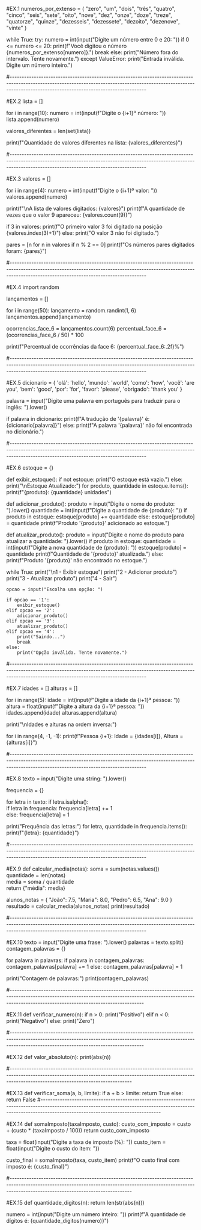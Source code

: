 #EX.1
numeros_por_extenso = (
    "zero", "um", "dois", "três", "quatro", "cinco", "seis", "sete", "oito", "nove",
    "dez", "onze", "doze", "treze", "quatorze", "quinze", "dezesseis", "dezessete", "dezoito", "dezenove", "vinte"
)

while True:
    try:
        numero = int(input("Digite um número entre 0 e 20: "))
        if 0 <= numero <= 20:
            print(f"Você digitou o número {numeros_por_extenso[numero]}.")
            break
        else:
            print("Número fora do intervalo. Tente novamente.")
    except ValueError:
        print("Entrada inválida. Digite um número inteiro.")

#--------------------------------------------------------------------------------------------------------------------------------------------------------------------------------------------------------------------

#EX.2
lista = []

for i in range(10):
    numero = int(input(f"Digite o {i+1}º número: "))
    lista.append(numero)

valores_diferentes = len(set(lista))

print(f"Quantidade de valores diferentes na lista: {valores_diferentes}")


#--------------------------------------------------------------------------------------------------------------------------------------------------------------------------------------------------------------------

#EX.3
valores = []

for i in range(4):
    numero = int(input(f"Digite o {i+1}º valor: "))
    valores.append(numero)

print(f"\nA lista de valores digitados: {valores}")
print(f"A quantidade de vezes que o valor 9 apareceu: {valores.count(9)}")

if 3 in valores:
    print(f"O primeiro valor 3 foi digitado na posição {valores.index(3)+1}")
else:
    print("O valor 3 não foi digitado.")

pares = [n for n in valores if n % 2 == 0]
print(f"Os números pares digitados foram: {pares}")

#--------------------------------------------------------------------------------------------------------------------------------------------------------------------------------------------------------------------

#EX.4
import random

lançamentos = []

for i in range(50):
    lançamento = random.randint(1, 6)
    lançamentos.append(lançamento)

ocorrencias_face_6 = lançamentos.count(6)
percentual_face_6 = (ocorrencias_face_6 / 50) * 100

print(f"Percentual de ocorrências da face 6: {percentual_face_6:.2f}%")


#--------------------------------------------------------------------------------------------------------------------------------------------------------------------------------------------------------------------

#EX.5
dicionario = {
    'olá': 'hello',
    'mundo': 'world',
    'como': 'how',
    'você': 'are you',
    'bem': 'good',
    'por': 'for',
    'favor': 'please',
    'obrigado': 'thank you'
}

palavra = input("Digite uma palavra em português para traduzir para o inglês: ").lower()

if palavra in dicionario:
    print(f"A tradução de '{palavra}' é: {dicionario[palavra]}")
else:
    print(f"A palavra '{palavra}' não foi encontrada no dicionário.")


#--------------------------------------------------------------------------------------------------------------------------------------------------------------------------------------------------------------------

#EX.6
estoque = {}

def exibir_estoque():
    if not estoque:
        print("O estoque está vazio.")
    else:
        print("\nEstoque Atualizado:")
        for produto, quantidade in estoque.items():
            print(f"{produto}: {quantidade} unidades")

def adicionar_produto():
    produto = input("Digite o nome do produto: ").lower()
    quantidade = int(input(f"Digite a quantidade de {produto}: "))
    if produto in estoque:
        estoque[produto] += quantidade
    else:
        estoque[produto] = quantidade
    print(f"Produto '{produto}' adicionado ao estoque.")

def atualizar_produto():
    produto = input("Digite o nome do produto para atualizar a quantidade: ").lower()
    if produto in estoque:
        quantidade = int(input(f"Digite a nova quantidade de {produto}: "))
        estoque[produto] = quantidade
        print(f"Quantidade de '{produto}' atualizada.")
    else:
        print(f"Produto '{produto}' não encontrado no estoque.")

while True:
    print("\n1 - Exibir estoque")
    print("2 - Adicionar produto")
    print("3 - Atualizar produto")
    print("4 - Sair")
    
    opcao = input("Escolha uma opção: ")
    
    if opcao == '1':
        exibir_estoque()
    elif opcao == '2':
        adicionar_produto()
    elif opcao == '3':
        atualizar_produto()
    elif opcao == '4':
        print("Saindo...")
        break
    else:
        print("Opção inválida. Tente novamente.")

#--------------------------------------------------------------------------------------------------------------------------------------------------------------------------------------------------------------------

#EX.7
idades = []
alturas = []

for i in range(5):
    idade = int(input(f"Digite a idade da {i+1}ª pessoa: "))
    altura = float(input(f"Digite a altura da {i+1}ª pessoa: "))
    idades.append(idade)
    alturas.append(altura)

print("\nIdades e alturas na ordem inversa:")

for i in range(4, -1, -1):
    print(f"Pessoa {i+1}: Idade = {idades[i]}, Altura = {alturas[i]}")

#--------------------------------------------------------------------------------------------------------------------------------------------------------------------------------------------------------------------

#EX.8
texto = input("Digite uma string: ").lower()

frequencia = {}

for letra in texto:
    if letra.isalpha():  
        if letra in frequencia:
            frequencia[letra] += 1  
        else:
            frequencia[letra] = 1  

print("Frequência das letras:")
for letra, quantidade in frequencia.items():
    print(f"{letra}: {quantidade}")

#--------------------------------------------------------------------------------------------------------------------------------------------------------------------------------------------------------------------

#EX.9
def calcular_media(notas):
    soma = sum(notas.values())  
    quantidade = len(notas)  
    media = soma / quantidade  
    return {"média": media}  

alunos_notas = {
    "João": 7.5,
    "Maria": 8.0,
    "Pedro": 6.5,
    "Ana": 9.0
}
resultado = calcular_media(alunos_notas)
print(resultado)

#--------------------------------------------------------------------------------------------------------------------------------------------------------------------------------------------------------------------

#EX.10
texto = input("Digite uma frase: ").lower()
palavras = texto.split()
contagem_palavras = {}

for palavra in palavras:
    if palavra in contagem_palavras:
        contagem_palavras[palavra] += 1
    else:
        contagem_palavras[palavra] = 1

print("Contagem de palavras:")
print(contagem_palavras)

#-------------------------------------------------------------------------------------------------------------------------------------------------------------------------------------------------------------------

#EX.11
def verificar_numero(n):
    if n > 0:
        print("Positivo")
    elif n < 0:
        print("Negativo")
    else:
        print("Zero")

#-------------------------------------------------------------------------------------------------------------------------------------------------------------------------------------------------------------------

#EX.12
def valor_absoluto(n):
    print(abs(n))

#--------------------------------------------------------------------------------------------------------------------------------------------------------------------------------------------------------------

#EX.13
def verificar_soma(a, b, limite):
    if a + b > limite:
        return True
    else:
        return False
#--------------------------------------------------------------------------------------------------------------------------------------------------------------------------------------------------------------

#EX.14
def somaImposto(taxaImposto, custo):
    custo_com_imposto = custo + (custo * (taxaImposto / 100))
    return custo_com_imposto
  
taxa = float(input("Digite a taxa de imposto (%): "))
custo_item = float(input("Digite o custo do item: "))

custo_final = somaImposto(taxa, custo_item)
print(f"O custo final com imposto é: {custo_final}")

#--------------------------------------------------------------------------------------------------------------------------------------------------------------------------------------------------------------

#EX.15
def quantidade_digitos(n):
    return len(str(abs(n)))
  
numero = int(input("Digite um número inteiro: "))
print(f"A quantidade de dígitos é: {quantidade_digitos(numero)}")
